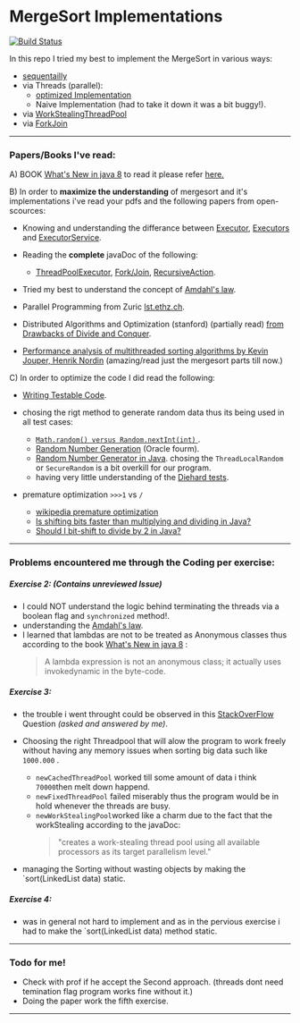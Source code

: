 # MergeSort Implementations

[![Build Status](https://travis-ci.org/joemccann/dillinger.svg?branch=master)](https://travis-ci.org/joemccann/dillinger)

In this repo I tried my best to implement the MergeSort in various ways: 
  - [sequentailly](https://github.com/hakunamatata97k/MergeSort_Implementations/blob/master/MergeSort_Imp/src/PP/MergeSort/SeqMergeSorter.java) 
  - via Threads (parallel):
    - [optimized Implementation](https://github.com/hakunamatata97k/MergeSort_Implementations/blob/master/MergeSort_Imp/src/PP/MergeSort/ParallelMergeSorter.java)
    - Naive Implementation (had to take it down it was a bit buggy!).
  - via [WorkStealingThreadPool](https://github.com/hakunamatata97k/MergeSort_Implementations/blob/master/MergeSort_Imp/src/PP/MergeSort/ExecutorMergeSorter.java)
  - via [ForkJoin](https://github.com/hakunamatata97k/MergeSort_Implementations/blob/master/MergeSort_Imp/src/PP/MergeSort/ForkMergeSorter.java)

------------------------------------------------------------------------

### Papers/Books I've read: 
A) BOOK [What's New in java 8](https://leanpub.com/whatsnewinjava8) to read it please refer [here.](https://leanpub.com/whatsnewinjava8/read)


B) In order to **maximize the understanding** of mergesort and it's implementations i've read your pdfs and the following papers from open-scources: 

* Knowing and understanding the differance between [Executor], [Executors] and [ExecutorService].
* Reading the **complete** javaDoc of the following: 
    - [ThreadPoolExecutor], [Fork/Join], [RecursiveAction].

* Tried my best to understand the concept of [Amdahl's law].

* Parallel Programming from Zuric [lst.ethz.ch].
* Distributed Algorithms and Optimization (stanford) (partially read) [from Drawbacks of Divide and Conquer].
* [Performance analysis of multithreaded sorting algorithms by Kevin Jouper, Henrik Nordin] (amazing/read just the mergesort parts till now.)

C) In order to optimize the code I did read the following: 
* [Writing Testable Code](https://medium.com/feedzaitech/writing-testable-code-b3201d4538eb).

* chosing the rigt method to generate random data thus its being used in all test cases: 
   - [ `Math.random() versus Random.nextInt(int)` ].
   - [Random Number Generation] (Oracle fourm).
   - [Random Number Generator in Java]. chosing the `ThreadLocalRandom` or `SecureRandom` is a bit overkill for our program.
   - having very little understanding of the [Diehard tests].
* premature optimization `>>>1` vs `/`
  - [wikipedia premature optimization]
  - [Is shifting bits faster than multiplying and dividing in Java?]
  - [Should I bit-shift to divide by 2 in Java?]

------------------------------------------------------------------------

### Problems encountered me through the Coding per exercise: 

##### Exercise 2: (**Contains unreviewed Issue**)
* I could NOT understand the logic behind terminating the threads via a boolean flag and `synchronized` method!.
* understanding the [Amdahl's law].
* I learned that lambdas are not to be treated as Anonymous classes thus according to the book [What's New in java 8] :
    > A lambda expression is not an anonymous class; it actually uses invokedynamic in the byte-code.

##### Exercise 3: 
* the trouble i went throught could be observed in this [StackOverFlow] Question _(asked and answered by me)_.
* Choosing the right Threadpool that will alow the program to work freely without having any memory issues when sorting big data such like `1000.000` . 
    * `newCachedThreadPool` worked till some amount of data i think `70000`then melt down happend.
    * `newFixedThreadPool` failed miserably thus the program would be in hold whenever the threads are busy.
    * `newWorkStealingPool`worked like a charm due to the fact that the workStealing according to the javaDoc:
         >"creates a work-stealing thread pool using all available processors as its target parallelism level." 
    
* managing the  Sorting without wasting objects by making the `sort(LinkedList<T> data) static.

##### Exercise 4: 
* was in general not hard to implement and as in the pervious exercise i had  to make the `sort(LinkedList<T> data) method static.

------------------------------------------------------------------------

### Todo for me!

  - Check with prof if he accept the Second approach. (threads dont need temination flag program works fine without it.)
  - Doing the paper work the fifth exercise. 

------------------------------------------------------------------------
[What's New in java 8]: https://leanpub.com/whatsnewinjava8
 [StackOverFlow]:https://stackoverflow.com/questions/62982442/threadpool-unable-to-create-native-thread/62982939?noredirect=1#comment111408759_62982939
 [from Drawbacks of Divide and Conquer]:https://stanford.edu/~rezab/classes/cme323/S16/notes/Lecture03/cme323_lec3.pdf
 [Amdahl's law]:https://en.wikipedia.org/wiki/Amdahl's_law
 [lst.ethz.ch]:http://www.lst.ethz.ch/teaching/lectures/ss10/24/slides/recitation/week03/mergesort.pdf
 [Executors]:https://docs.oracle.com/javase/8/docs/api/java/util/concurrent/Executors.html
 [Executor]:https://docs.oracle.com/javase/8/docs/api/java/util/concurrent/Executor.html
 [ExecutorService]:https://docs.oracle.com/javase/8/docs/api/java/util/concurrent/ExecutorService.html
 [ThreadPoolExecutor]:https://docs.oracle.com/javase/7/docs/api/java/util/concurrent/ThreadPoolExecutor.html
 [Fork/join]:https://docs.oracle.com/javase/tutorial/essential/concurrency/forkjoin.html
 [RecursiveAction]:https://docs.oracle.com/javase/8/docs/api/java/util/concurrent/RecursiveAction.html
 [Performance analysis of multithreaded sorting algorithms by Kevin Jouper, Henrik Nordin]:https://www.diva-portal.org/smash/get/diva2:839729/FULLTEXT02
 [ `Math.random() versus Random.nextInt(int)` ]:https://stackoverflow.com/questions/738629/math-random-versus-random-nextintint
 [Random Number Generator in Java]:https://explainjava.com/random-number-generator-java/
 [Diehard tests]:https://en.wikipedia.org/wiki/Diehard_tests
 [Random Number Generation]:https://community.oracle.com/message/6596485#thread-message-6596485
 [wikipedia premature optimization]:https://en.wikipedia.org/wiki/Program_optimization#When_to_optimize
 [Is shifting bits faster than multiplying and dividing in Java?]:https://stackoverflow.com/questions/1168451/is-shifting-bits-faster-than-multiplying-and-dividing-in-java-net
 [Should I bit-shift to divide by 2 in Java?]:https://stackoverflow.com/questions/4072703/should-i-bit-shift-to-divide-by-2-in-java#4072714

